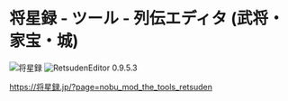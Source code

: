 # 将星録 - ツール - 列伝エディタ (武将・家宝・城)

![将星録](https://img.shields.io/badge/将星録-with_PK-6479ff.svg)
![RetsudenEditor 0.9.5.3](https://img.shields.io/badge/RetsudenEditor-0.9.5.3-6479ff.svg)

https://将星録.jp/?page=nobu_mod_the_tools_retsuden